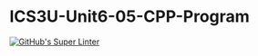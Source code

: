 # ICS3U-Unit6-05-CPP-Program

[![GitHub's Super Linter](https://github.com/Igor-Zhelezniak-1/ICS3U-Unit6-05-CPP-Program/workflows/GitHub's%20Super%20Linter/badge.svg)](https://github.com/Igor-Zhelezniak-1/ICS3U-Unit6-05-CPP-Program/actions)
